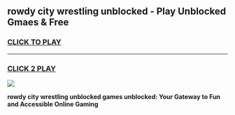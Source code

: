 
## rowdy city wrestling unblocked - Play Unblocked Gmaes & Free
<h3>
<a href="https://news.freeplayer.one?title=rowdy_city_wrestling_unblocked&ref=23F">CLICK TO PLAY</a></h3>
<hr>

<h3>
<a href="https://news.freeplayer.one?title=rowdy_city_wrestling_unblocked&ref=23F">CLICK 2 PLAY</a>
  
</h3>

<a href="https://news.freeplayer.one?title=rowdy_city_wrestling_unblocked&ref=23F/"><img src="https://clearcache.store/games.png"></a>


**rowdy city wrestling unblocked games unblocked: Your Gateway to Fun and Accessible Online Gaming**
